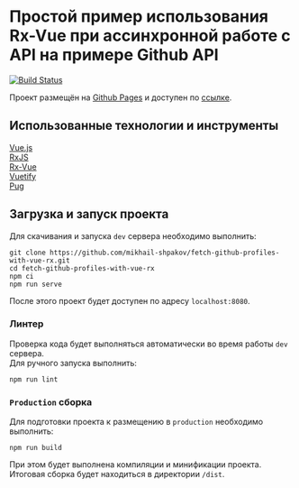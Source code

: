 # Простой пример использования Rx-Vue при ассинхронной работе с API на примере Github API
[![Build Status](https://travis-ci.com/mikhail-shpakov/fetch-github-profiles-with-vue-rx.svg?branch=master)](https://travis-ci.com/mikhail-shpakov/fetch-github-profiles-with-vue-rx)

Проект размещён на [Github Pages](https://pages.github.com/)
и доступен по [ссылке](https://mikhail-shpakov.github.io/fetch-github-profiles-with-vue-rx/).

## Использованные технологии и инструменты

[Vue.js](https://vuejs.org/)  
[RxJS](https://rxjs.dev/)  
[Rx-Vue](https://github.com/vuejs/vue-rx)  
[Vuetify](https://vuetifyjs.com/)  
[Pug](https://pugjs.org/)  

## Загрузка и запуск проекта

Для скачивания и запуска `dev` сервера необходимо выполнить:

```
git clone https://github.com/mikhail-shpakov/fetch-github-profiles-with-vue-rx.git
cd fetch-github-profiles-with-vue-rx
npm ci
npm run serve
```

После этого проект будет доступен по адресу `localhost:8080`.

### Линтер

Проверка кода будет выполняться автоматически во время работы `dev` сервера.  
Для ручного запуска выполнить:

```
npm run lint
```

### `Production` сборка

Для подготовки проекта к размещению в `production` необходимо выполнить:

```
npm run build
```

При этом будет выполнена компиляции и минификации проекта.  
Итоговая сборка будет находиться в директории `/dist`.
